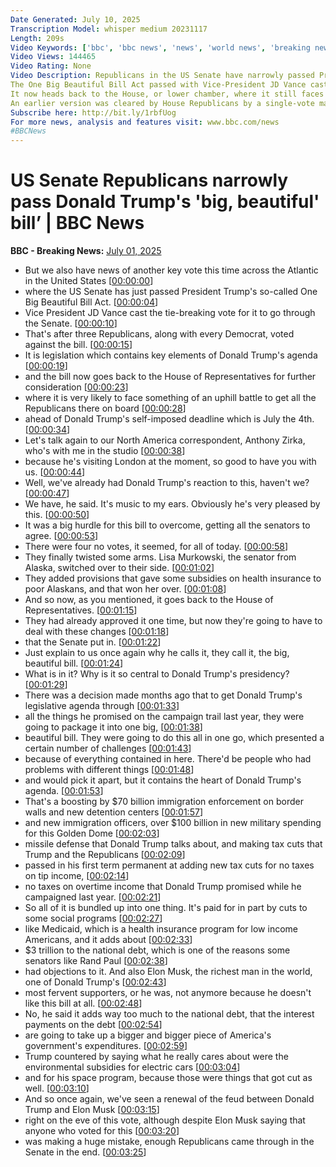 ```yaml
---
Date Generated: July 10, 2025
Transcription Model: whisper medium 20231117
Length: 209s
Video Keywords: ['bbc', 'bbc news', 'news', 'world news', 'breaking news', 'us news', 'world', 'america', 'usa', 'usa news', 'india news']
Video Views: 144465
Video Rating: None
Video Description: Republicans in the US Senate have narrowly passed President Donald Trump's mega-bill on tax and spending, and it means the proposed legislation has cleared one of its key hurdles.
The One Big Beautiful Bill Act passed with Vice-President JD Vance casting a tie-breaking vote after more than 24 hours of debate.
It now heads back to the House, or lower chamber, where it still faces more opposition. 
An earlier version was cleared by House Republicans by a single-vote margin.
Subscribe here: http://bit.ly/1rbfUog
For more news, analysis and features visit: www.bbc.com/news
#BBCNews
---
```


# US Senate Republicans narrowly pass Donald Trump's 'big, beautiful' bill’ | BBC News
**BBC - Breaking News:** [July 01, 2025](https://www.youtube.com/watch?v=-yYv_lwAquE)
*  But we also have news of another key vote this time across the Atlantic in the United States [[00:00:00](https://www.youtube.com/watch?v=-yYv_lwAquE&t=0.0s)]
*  where the US Senate has just passed President Trump's so-called One Big Beautiful Bill Act. [[00:00:04](https://www.youtube.com/watch?v=-yYv_lwAquE&t=4.0s)]
*  Vice President JD Vance cast the tie-breaking vote for it to go through the Senate. [[00:00:10](https://www.youtube.com/watch?v=-yYv_lwAquE&t=10.0s)]
*  That's after three Republicans, along with every Democrat, voted against the bill. [[00:00:15](https://www.youtube.com/watch?v=-yYv_lwAquE&t=15.0s)]
*  It is legislation which contains key elements of Donald Trump's agenda [[00:00:19](https://www.youtube.com/watch?v=-yYv_lwAquE&t=19.0s)]
*  and the bill now goes back to the House of Representatives for further consideration [[00:00:23](https://www.youtube.com/watch?v=-yYv_lwAquE&t=23.0s)]
*  where it is very likely to face something of an uphill battle to get all the Republicans there on board [[00:00:28](https://www.youtube.com/watch?v=-yYv_lwAquE&t=28.0s)]
*  ahead of Donald Trump's self-imposed deadline which is July the 4th. [[00:00:34](https://www.youtube.com/watch?v=-yYv_lwAquE&t=34.0s)]
*  Let's talk again to our North America correspondent, Anthony Zirka, who's with me in the studio [[00:00:38](https://www.youtube.com/watch?v=-yYv_lwAquE&t=38.0s)]
*  because he's visiting London at the moment, so good to have you with us. [[00:00:44](https://www.youtube.com/watch?v=-yYv_lwAquE&t=44.0s)]
*  Well, we've already had Donald Trump's reaction to this, haven't we? [[00:00:47](https://www.youtube.com/watch?v=-yYv_lwAquE&t=47.0s)]
*  We have, he said. It's music to my ears. Obviously he's very pleased by this. [[00:00:50](https://www.youtube.com/watch?v=-yYv_lwAquE&t=50.0s)]
*  It was a big hurdle for this bill to overcome, getting all the senators to agree. [[00:00:53](https://www.youtube.com/watch?v=-yYv_lwAquE&t=53.0s)]
*  There were four no votes, it seemed, for all of today. [[00:00:58](https://www.youtube.com/watch?v=-yYv_lwAquE&t=58.0s)]
*  They finally twisted some arms. Lisa Murkowski, the senator from Alaska, switched over to their side. [[00:01:02](https://www.youtube.com/watch?v=-yYv_lwAquE&t=62.0s)]
*  They added provisions that gave some subsidies on health insurance to poor Alaskans, and that won her over. [[00:01:08](https://www.youtube.com/watch?v=-yYv_lwAquE&t=68.0s)]
*  And so now, as you mentioned, it goes back to the House of Representatives. [[00:01:15](https://www.youtube.com/watch?v=-yYv_lwAquE&t=75.0s)]
*  They had already approved it one time, but now they're going to have to deal with these changes [[00:01:18](https://www.youtube.com/watch?v=-yYv_lwAquE&t=78.0s)]
*  that the Senate put in. [[00:01:22](https://www.youtube.com/watch?v=-yYv_lwAquE&t=82.0s)]
*  Just explain to us once again why he calls it, they call it, the big, beautiful bill. [[00:01:24](https://www.youtube.com/watch?v=-yYv_lwAquE&t=84.0s)]
*  What is in it? Why is it so central to Donald Trump's presidency? [[00:01:29](https://www.youtube.com/watch?v=-yYv_lwAquE&t=89.0s)]
*  There was a decision made months ago that to get Donald Trump's legislative agenda through [[00:01:33](https://www.youtube.com/watch?v=-yYv_lwAquE&t=93.0s)]
*  all the things he promised on the campaign trail last year, they were going to package it into one big, [[00:01:38](https://www.youtube.com/watch?v=-yYv_lwAquE&t=98.0s)]
*  beautiful bill. They were going to do this all in one go, which presented a certain number of challenges [[00:01:43](https://www.youtube.com/watch?v=-yYv_lwAquE&t=103.0s)]
*  because of everything contained in here. There'd be people who had problems with different things [[00:01:48](https://www.youtube.com/watch?v=-yYv_lwAquE&t=108.0s)]
*  and would pick it apart, but it contains the heart of Donald Trump's agenda. [[00:01:53](https://www.youtube.com/watch?v=-yYv_lwAquE&t=113.0s)]
*  That's a boosting by $70 billion immigration enforcement on border walls and new detention centers [[00:01:57](https://www.youtube.com/watch?v=-yYv_lwAquE&t=117.0s)]
*  and new immigration officers, over $100 billion in new military spending for this Golden Dome [[00:02:03](https://www.youtube.com/watch?v=-yYv_lwAquE&t=123.0s)]
*  missile defense that Donald Trump talks about, and making tax cuts that Trump and the Republicans [[00:02:09](https://www.youtube.com/watch?v=-yYv_lwAquE&t=129.0s)]
*  passed in his first term permanent at adding new tax cuts for no taxes on tip income, [[00:02:14](https://www.youtube.com/watch?v=-yYv_lwAquE&t=134.0s)]
*  no taxes on overtime income that Donald Trump promised while he campaigned last year. [[00:02:21](https://www.youtube.com/watch?v=-yYv_lwAquE&t=141.0s)]
*  So all of it is bundled up into one thing. It's paid for in part by cuts to some social programs [[00:02:27](https://www.youtube.com/watch?v=-yYv_lwAquE&t=147.0s)]
*  like Medicaid, which is a health insurance program for low income Americans, and it adds about [[00:02:33](https://www.youtube.com/watch?v=-yYv_lwAquE&t=153.0s)]
*  $3 trillion to the national debt, which is one of the reasons some senators like Rand Paul [[00:02:38](https://www.youtube.com/watch?v=-yYv_lwAquE&t=158.0s)]
*  had objections to it. And also Elon Musk, the richest man in the world, one of Donald Trump's [[00:02:43](https://www.youtube.com/watch?v=-yYv_lwAquE&t=163.0s)]
*  most fervent supporters, or he was, not anymore because he doesn't like this bill at all. [[00:02:48](https://www.youtube.com/watch?v=-yYv_lwAquE&t=168.0s)]
*  No, he said it adds way too much to the national debt, that the interest payments on the debt [[00:02:54](https://www.youtube.com/watch?v=-yYv_lwAquE&t=174.0s)]
*  are going to take up a bigger and bigger piece of America's government's expenditures. [[00:02:59](https://www.youtube.com/watch?v=-yYv_lwAquE&t=179.0s)]
*  Trump countered by saying what he really cares about were the environmental subsidies for electric cars [[00:03:04](https://www.youtube.com/watch?v=-yYv_lwAquE&t=184.0s)]
*  and for his space program, because those were things that got cut as well. [[00:03:10](https://www.youtube.com/watch?v=-yYv_lwAquE&t=190.0s)]
*  And so once again, we've seen a renewal of the feud between Donald Trump and Elon Musk [[00:03:15](https://www.youtube.com/watch?v=-yYv_lwAquE&t=195.0s)]
*  right on the eve of this vote, although despite Elon Musk saying that anyone who voted for this [[00:03:20](https://www.youtube.com/watch?v=-yYv_lwAquE&t=200.0s)]
*  was making a huge mistake, enough Republicans came through in the Senate in the end. [[00:03:25](https://www.youtube.com/watch?v=-yYv_lwAquE&t=205.0s)]
